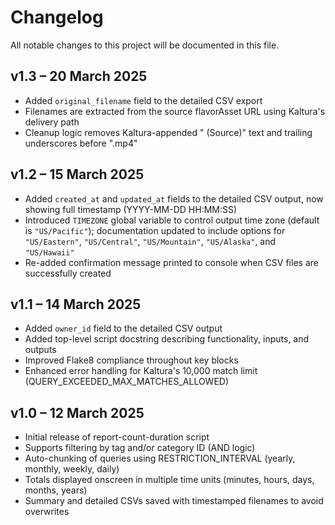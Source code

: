 # Changelog

All notable changes to this project will be documented in this file.

## v1.3 – 20 March 2025
- Added `original_filename` field to the detailed CSV export
- Filenames are extracted from the source flavorAsset URL using Kaltura's delivery path
- Cleanup logic removes Kaltura-appended " (Source)" text and trailing underscores before ".mp4"

## v1.2 – 15 March 2025
- Added `created_at` and `updated_at` fields to the detailed CSV output, now showing full timestamp (YYYY-MM-DD HH:MM:SS)
- Introduced `TIMEZONE` global variable to control output time zone (default is `"US/Pacific"`); documentation updated to include options for `"US/Eastern"`, `"US/Central"`, `"US/Mountain"`, `"US/Alaska"`, and `"US/Hawaii"`
- Re-added confirmation message printed to console when CSV files are successfully created

## v1.1 – 14 March 2025
- Added `owner_id` field to the detailed CSV output
- Added top-level script docstring describing functionality, inputs, and outputs
- Improved Flake8 compliance throughout key blocks
- Enhanced error handling for Kaltura's 10,000 match limit (QUERY_EXCEEDED_MAX_MATCHES_ALLOWED)

## v1.0 – 12 March 2025
- Initial release of report-count-duration script
- Supports filtering by tag and/or category ID (AND logic)
- Auto-chunking of queries using RESTRICTION_INTERVAL (yearly, monthly, weekly, daily)
- Totals displayed onscreen in multiple time units (minutes, hours, days, months, years)
- Summary and detailed CSVs saved with timestamped filenames to avoid overwrites
